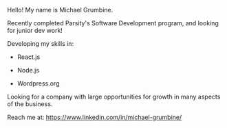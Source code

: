 Hello! My name is Michael Grumbine.

Recently completed Parsity's Software Development program, and looking for junior dev work!

Developing my skills in:

-  React.js

-  Node.js

-  Wordpress.org

Looking for a company with large opportunities for growth in many aspects of the business.

Reach me at:
https://www.linkedin.com/in/michael-grumbine/

<!---
ancalagon623/ancalagon623 is a ✨ special ✨ repository because its `README.md` (this file) appears on your GitHub profile.
You can click the Preview link to take a look at your changes.
--->
